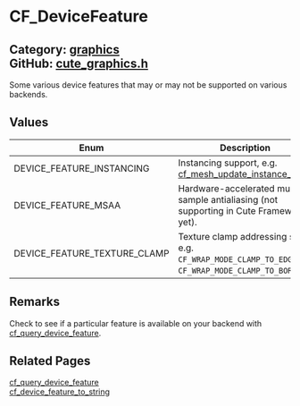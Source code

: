 [](../header.md ':include')

# CF_DeviceFeature

Category: [graphics](https://github.com/RandyGaul/cute_framework/blob/master/docs/api_reference?id=graphics)  
GitHub: [cute_graphics.h](https://github.com/RandyGaul/cute_framework/blob/master/include/cute_graphics.h)  
---

Some various device features that may or may not be supported on various backends.

## Values

Enum | Description
--- | ---
DEVICE_FEATURE_INSTANCING | Instancing support, e.g. [cf_mesh_update_instance_data](https://github.com/RandyGaul/cute_framework/blob/master/docs/graphics/cf_mesh_update_instance_data.md).
DEVICE_FEATURE_MSAA | Hardware-accelerated multi-sample antialiasing (not supporting in Cute Framework yet).
DEVICE_FEATURE_TEXTURE_CLAMP | Texture clamp addressing style, e.g. `CF_WRAP_MODE_CLAMP_TO_EDGE` or `CF_WRAP_MODE_CLAMP_TO_BORDER` .

## Remarks

Check to see if a particular feature is available on your backend with [cf_query_device_feature](https://github.com/RandyGaul/cute_framework/blob/master/docs/graphics/cf_query_device_feature.md).

## Related Pages

[cf_query_device_feature](https://github.com/RandyGaul/cute_framework/blob/master/docs/graphics/cf_query_device_feature.md)  
[cf_device_feature_to_string](https://github.com/RandyGaul/cute_framework/blob/master/docs/graphics/cf_device_feature_to_string.md)  

